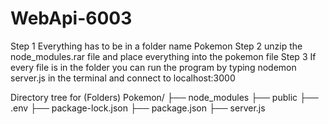 # WebApi-6003
Step 1
Everything has to be in a folder name Pokemon
Step 2
unzip the node_modules.rar file and place everything into the pokemon file
Step 3
If every file is in the folder you can run the program by typing nodemon server.js in the terminal and connect to localhost:3000

Directory tree for (Folders)
Pokemon/
├── node_modules
├── public
├── .env
├── package-lock.json
├── package.json
├── server.js

